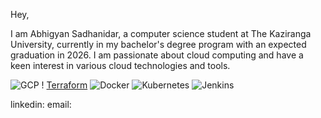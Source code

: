 Hey,

I am Abhigyan Sadhanidar, a computer science student at The Kaziranga University, currently in my bachelor's degree program with an expected graduation in 2026. I am passionate about cloud computing and have a keen interest in various cloud technologies and tools.



![GCP](https://img.shields.io/badge/Google%20Cloud-4285F4?style=flat&logo=google-cloud&logoColor=white) !
[Terraform](https://img.shields.io/badge/Terraform-623CE4?style=flat&logo=terraform&logoColor=white) ![Docker](https://img.shields.io/badge/Docker-2496ED?style=flat&logo=docker&logoColor=white) ![Kubernetes](https://img.shields.io/badge/Kubernetes-326CE5?style=flat&logo=kubernetes&logoColor=white) ![Jenkins](https://img.shields.io/badge/Jenkins-D24939?style=flat&logo=jenkins&logoColor=white)



linkedin:
email: 